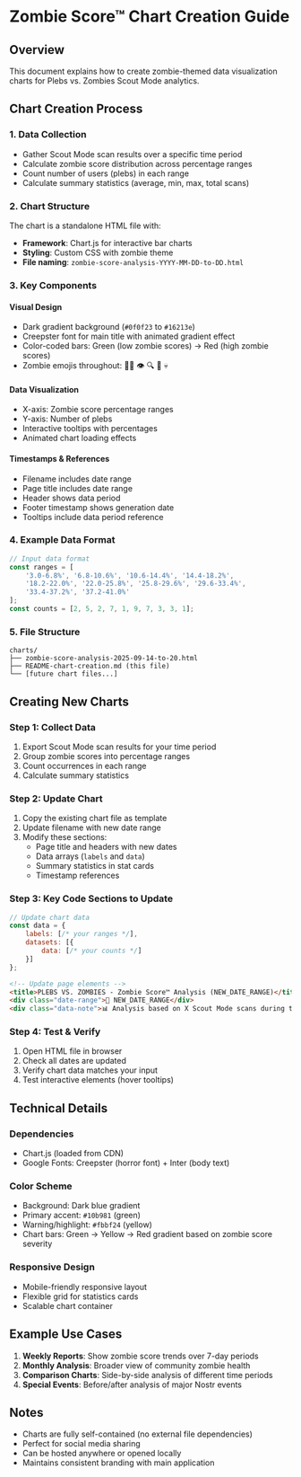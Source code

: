 # Zombie Score™ Chart Creation Guide

## Overview
This document explains how to create zombie-themed data visualization charts for Plebs vs. Zombies Scout Mode analytics.

## Chart Creation Process

### 1. Data Collection
- Gather Scout Mode scan results over a specific time period
- Calculate zombie score distribution across percentage ranges
- Count number of users (plebs) in each range
- Calculate summary statistics (average, min, max, total scans)

### 2. Chart Structure
The chart is a standalone HTML file with:
- **Framework**: Chart.js for interactive bar charts
- **Styling**: Custom CSS with zombie theme
- **File naming**: `zombie-score-analysis-YYYY-MM-DD-to-DD.html`

### 3. Key Components

#### Visual Design
- Dark gradient background (`#0f0f23` to `#16213e`)
- Creepster font for main title with animated gradient effect
- Color-coded bars: Green (low zombie scores) → Red (high zombie scores)
- Zombie emojis throughout: 🧟‍♂️ 👁️ 🔍 🏹 💀

#### Data Visualization
- X-axis: Zombie score percentage ranges
- Y-axis: Number of plebs
- Interactive tooltips with percentages
- Animated chart loading effects

#### Timestamps & References
- Filename includes date range
- Page title includes date range
- Header shows data period
- Footer timestamp shows generation date
- Tooltips include data period reference

### 4. Example Data Format
```javascript
// Input data format
const ranges = [
    '3.0-6.8%', '6.8-10.6%', '10.6-14.4%', '14.4-18.2%', 
    '18.2-22.0%', '22.0-25.8%', '25.8-29.6%', '29.6-33.4%', 
    '33.4-37.2%', '37.2-41.0%'
];
const counts = [2, 5, 2, 7, 1, 9, 7, 3, 3, 1];
```

### 5. File Structure
```
charts/
├── zombie-score-analysis-2025-09-14-to-20.html
├── README-chart-creation.md (this file)
└── [future chart files...]
```

## Creating New Charts

### Step 1: Collect Data
1. Export Scout Mode scan results for your time period
2. Group zombie scores into percentage ranges
3. Count occurrences in each range
4. Calculate summary statistics

### Step 2: Update Chart
1. Copy the existing chart file as template
2. Update filename with new date range
3. Modify these sections:
   - Page title and headers with new dates
   - Data arrays (`labels` and `data`)
   - Summary statistics in stat cards
   - Timestamp references

### Step 3: Key Code Sections to Update
```javascript
// Update chart data
const data = {
    labels: [/* your ranges */],
    datasets: [{
        data: [/* your counts */]
    }]
};
```

```html
<!-- Update page elements -->
<title>PLEBS VS. ZOMBIES - Zombie Score™ Analysis (NEW_DATE_RANGE)</title>
<div class="date-range">📅 NEW_DATE_RANGE</div>
<div class="data-note">📊 Analysis based on X Scout Mode scans during this period</div>
```

### Step 4: Test & Verify
1. Open HTML file in browser
2. Check all dates are updated
3. Verify chart data matches your input
4. Test interactive elements (hover tooltips)

## Technical Details

### Dependencies
- Chart.js (loaded from CDN)
- Google Fonts: Creepster (horror font) + Inter (body text)

### Color Scheme
- Background: Dark blue gradient
- Primary accent: `#10b981` (green)
- Warning/highlight: `#fbbf24` (yellow)
- Chart bars: Green → Yellow → Red gradient based on zombie score severity

### Responsive Design
- Mobile-friendly responsive layout
- Flexible grid for statistics cards
- Scalable chart container

## Example Use Cases

1. **Weekly Reports**: Show zombie score trends over 7-day periods
2. **Monthly Analysis**: Broader view of community zombie health
3. **Comparison Charts**: Side-by-side analysis of different time periods
4. **Special Events**: Before/after analysis of major Nostr events

## Notes
- Charts are fully self-contained (no external file dependencies)
- Perfect for social media sharing
- Can be hosted anywhere or opened locally
- Maintains consistent branding with main application